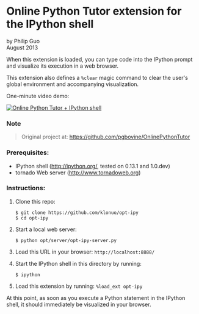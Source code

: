 
# Online Python Tutor extension for the IPython shell

by Philip Guo  
August 2013


When this extension is loaded, you can type code into the IPython prompt and visualize its execution in a web browser.

This extension also defines a `%clear` magic command to clear the user's global environment and accompanying visualization.

One-minute video demo:

[![Online Python Tutor + IPython shell](http://img.youtube.com/vi/Q3oarDuZPL0/0.jpg)](http://www.youtube.com/watch?v=Q3oarDuZPL0)


### Note                                                              
> Original project at: https://github.com/pgbovine/OnlinePythonTutor


### Prerequisites:

 - IPython shell (http://ipython.org/, tested on 0.13.1 and 1.0.dev)
 - tornado Web server (http://www.tornadoweb.org)


### Instructions:

1. Clone this repo:
    
    ```shell
    $ git clone https://github.com/klonuo/opt-ipy
    $ cd opt-ipy
    ```

2. Start a local web server:

    ```shell
    $ python opt/server/opt-ipy-server.py
    ```

3. Load this URL in your browser: `http://localhost:8888/`

4. Start the IPython shell in this directory by running:

    ```shell
    $ ipython
    ```

5. Load this extension by running: `%load_ext opt-ipy`

At this point, as soon as you execute a Python statement in the IPython shell, it should immediately be visualized in your browser.
